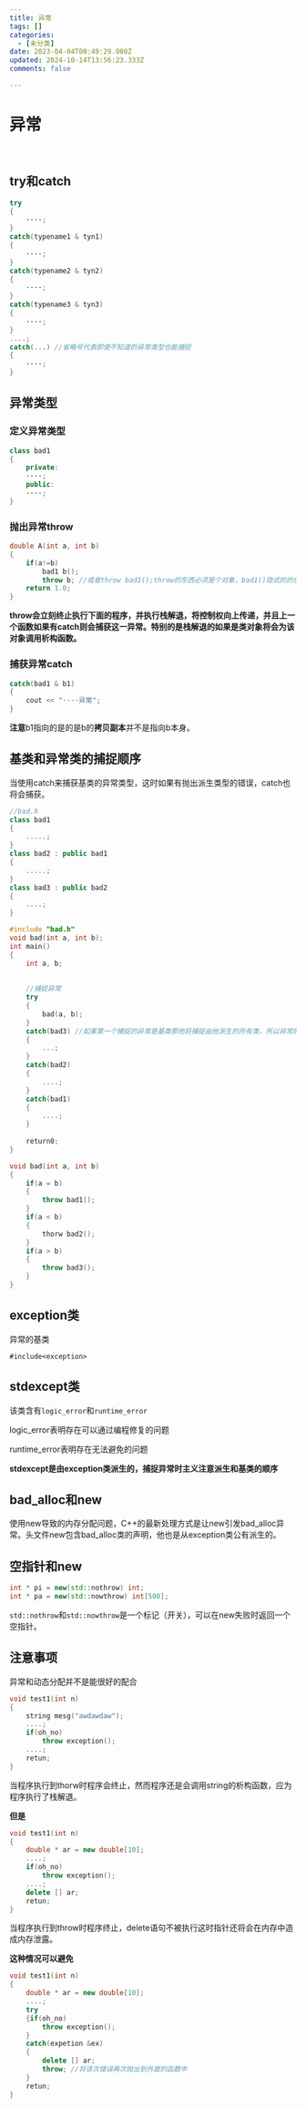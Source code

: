 ```yaml
---
title: 异常
tags: []
categories:
  - [未分类]
date: 2023-04-04T00:49:29.000Z
updated: 2024-10-14T13:56:23.333Z
comments: false

---
```


<!--more-->
# 异常

​	

## try和catch

```c++
try
{
    ····;
}
catch(typename1 & tyn1)
{
    ····;
}
catch(typename2 & tyn2)
{
    ····;
}
catch(typename3 & tyn3)
{
    ····;
}
....;
catch(...) //省略号代表即使不知道的异常类型也能捕捉
{
    ····;
}
```

## 异常类型

### 定义异常类型

```C++
class bad1
{
    private:
    ····;
    public:
    ····;
}
```

### 抛出异常throw

```c++
double A(int a, int b)
{
 	if(a!=b)
        bad1 b();
        throw b; //或者throw bad1();throw的东西必须是个对象，bad1()隐式的的创建了一个对象
    return 1.0;
}
```

**throw会立刻终止执行下面的程序，并执行栈解退，将控制权向上传递，并且上一个函数如果有catch则会捕获这一异常。特别的是栈解退的如果是类对象将会为该对象调用析构函数。**

### 捕获异常catch

```c++
catch(bad1 & b1)
{
    cout << "····异常";
}
```

**注意**b1指向的是的是b的**拷贝副本**并不是指向b本身。

## 基类和异常类的捕捉顺序

当使用catch来捕获基类的异常类型，这时如果有抛出派生类型的错误，catch也将会捕获。

```c++
//bad.h
class bad1
{
    .....;
}
class bad2 : public bad1
{
    .....;
}
class bad3 : public bad2
{
    ....;
}
```

```C++
#include "bad.h"
void bad(int a, int b);
int main()
{
    int a, b;
    
    
    //捕捉异常
    try
    {
        bad(a, b);
    }
    catch(bad3) //如果第一个捕捉的异常是基类那他将捕捉由他派生的所有类，所以异常的捕获顺序是倒序。
    {
        ...;
    }
    catch(bad2)
    {
        ....;
    }
    catch(bad1)
    {
        ....;
    }
    
    return0;
}

void bad(int a, int b)
{
    if(a = b)
    {
        throw bad1();
    }
    if(a < b)
    {
        thorw bad2();
    }
    if(a > b)
    {
        throw bad3();
    }
}
```

## exception类

异常的基类

`#include<exception>` 

## stdexcept类

该类含有`logic_error`和`runtime_error`

logic_error表明存在可以通过编程修复的问题

runtime_error表明存在无法避免的问题

**stdexcept是由exception类派生的，捕捉异常时主义注意派生和基类的顺序**

## bad_alloc和new

使用new导致的内存分配问题，C++的最新处理方式是让new引发bad_alloc异常。头文件new包含bad_alloc类的声明，他也是从exception类公有派生的。

## 空指针和new

```c++
int * pi = new(std::nothrow) int;
int * pa = new(std::nowthrow) int[500];
```

`std::nothrow`和`std::nowthrow`是一个标记（开关），可以在new失败时返回一个空指针。

##  注意事项

异常和动态分配并不是能很好的配合

```c++
void test1(int n)
{
    string mesg("awdawdaw");
    ....;
    if(oh_no)
        throw exception();
    ....;
    retun;
}
```

当程序执行到thorw时程序会终止，然而程序还是会调用string的析构函数，应为程序执行了栈解退。

**但是**

```c++
void test1(int n)
{
    double * ar = new double[10];
    ....;
    if(oh_no)
        throw exception();
    ....;
    delete [] ar;
    retun;
}
```

当程序执行到throw时程序终止，delete语句不被执行这时指针还将会在内存中造成内存泄露。

**这种情况可以避免**

```c++
void test1(int n)
{
    double * ar = new double[10];
    ....;
    try
    {if(oh_no)
        throw exception();
    }
    catch(expetion &ex)
    {
        delete [] ar;
        throw; //将该次错误再次抛出到外面的函数中
    }
    retun;
}
```